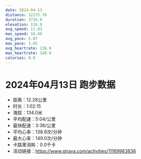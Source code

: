 ```yaml
---
date: 2024-04-13
distance: 12275.70
duration: 3735.0
elevation: 134.0
avg_speed: 11.83
max_speed: 16.46
avg_pace: 5.07
max_pace: 3.65
avg_heartrate: 138.9
max_heartrate: 149.0
calories: 0.0
---
```


# 2024年04月13日 跑步数据

- 距离：12.28公里
- 时长：1:02:15
- 海拔：134.0米
- 平均配速：5:04/公里
- 最快配速：3:38/公里
- 平均心率：138.9次/分钟
- 最大心率：149.0次/分钟
- 卡路里消耗：0.0千卡
- 活动链接：https://www.strava.com/activities/11169963836
